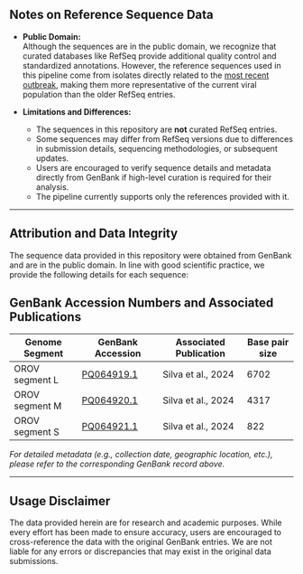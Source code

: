 ## Notes on Reference Sequence Data

- **Public Domain:**  
Although the sequences are in the public domain, we recognize that curated databases like RefSeq provide additional quality control and standardized annotations. However, the reference sequences used in this pipeline come from isolates directly related to the [most recent outbreak](https://www.nature.com/articles/s41591-024-03300-3), making them more representative of the current viral population than the older RefSeq entries.
  
- **Limitations and Differences:**  
  - The sequences in this repository are **not** curated RefSeq entries.
  - Some sequences may differ from RefSeq versions due to differences in submission details, sequencing methodologies, or subsequent updates.
  - Users are encouraged to verify sequence details and metadata directly from GenBank if high-level curation is required for their analysis.
  - The pipeline currently supports only the references provided with it.

---

## Attribution and Data Integrity

The sequence data provided in this repository were obtained from GenBank and are in the public domain. In line with good scientific practice, we provide the following details for each sequence:

## GenBank Accession Numbers and Associated Publications

| **Genome Segment**      | **GenBank Accession**  | **Associated Publication** | **Base pair size**                           |
|-------------------------|------------------------|----------------------------|----------------------------------------------|
| OROV segment L          | [PQ064919.1](https://www.ncbi.nlm.nih.gov/nuccore/PQ064919.1)             | Silva et al., 2024         | 6702                                         |
| OROV segment M          | [PQ064920.1](https://www.ncbi.nlm.nih.gov/nuccore/PQ064920.1)             | Silva et al., 2024         | 4317                                         |
| OROV segment S          | [PQ064921.1](https://www.ncbi.nlm.nih.gov/nuccore/PQ064921.1)             | Silva et al., 2024         | 822                                          |

*For detailed metadata (e.g., collection date, geographic location, etc.), please refer to the corresponding GenBank record above.*

---

## Usage Disclaimer

The data provided herein are for research and academic purposes. While every effort has been made to ensure accuracy, users are encouraged to cross-reference the data with the original GenBank entries. We are not liable for any errors or discrepancies that may exist in the original data submissions.


